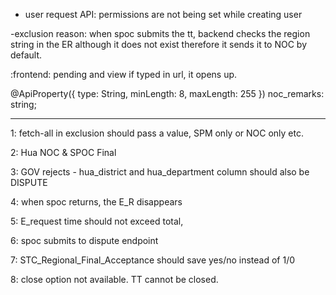 - user request API:
permissions are not being set while creating user

-exclusion reason:
when spoc submits the tt, backend checks the region string in the ER although it does not exist therefore it
sends it to NOC by default.

:frontend:
pending and view if typed in url, it opens up.

<!-- spocvalidationDTO -->
@ApiProperty({ type: String, minLength: 8, maxLength: 255 })
  noc_remarks: string;


---------------------------------
1:
fetch-all in exclusion should pass a value, SPM only or NOC only etc.

2:
Hua NOC & SPOC Final

3:
GOV rejects - hua_district and hua_department column should also be DISPUTE

4: when spoc returns, the E_R disappears

5:
 E_request time should not exceed total,

 6: 
 spoc submits to dispute endpoint

 7:
 STC_Regional_Final_Acceptance should save yes/no instead of 1/0

 8:
 close option not available. TT cannot be closed.
 